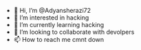 - 👋 Hi, I’m @Adyansherazi72
- 👀 I’m interested in hacking
- 🌱 I’m currently learning hacking
- 💞️ I’m looking to collaborate with devolpers
- 📫 How to reach me cmnt down

<!---
Adyansherazi72/Adyansherazi72 is a ✨ special ✨ repository because its `README.md` (this file) appears on your GitHub profile.
You can click the Preview link to take a look at your changes.
--->
